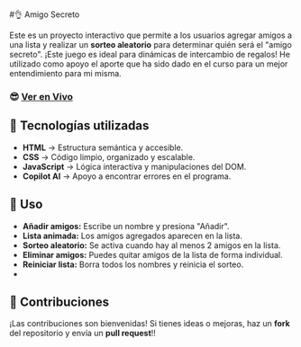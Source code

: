 #👌 Amigo Secreto

Este es un proyecto interactivo que permite a los usuarios agregar amigos a una lista y realizar un **sorteo aleatorio** para determinar quién será el "amigo secreto". ¡Este juego es ideal para dinámicas de intercambio de regalos!
He utilizado como apoyo el aporte que ha sido dado en el curso para un mejor entendimiento para mi misma.


### 😎 [Ver en Vivo](https://github.com/caterinagallardo/challenge-amigo-secreto/index.html)

## 🤖 Tecnologías utilizadas

- **HTML** → Estructura semántica y accesible.
- **CSS** → Código limpio, organizado y escalable.
- **JavaScript** → Lógica interactiva y manipulaciones del DOM.
- **Copilot AI** → Apoyo a encontrar errores en el programa.


## 🤩 Uso

- **Añadir amigos:** Escribe un nombre y presiona "Añadir".
- **Lista animada:** Los amigos agregados aparecen en la lista.
- **Sorteo aleatorio:** Se activa cuando hay al menos 2 amigos en la lista.
- **Eliminar amigos:** Puedes quitar amigos de la lista de forma individual.
- **Reiniciar lista:** Borra todos los nombres y reinicia el sorteo.
- 

## 🎁 Contribuciones

¡Las contribuciones son bienvenidas! Si tienes ideas o mejoras, haz un **fork** del repositorio y envía un **pull request**!!
